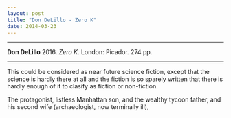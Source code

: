 ```yaml
---
layout: post
title: "Don DeLillo - Zero K"
date: 2014-03-23
---
```


***
<b>Don DeLillo</b> 2016. _Zero K_.  London: Picador. 274 pp.

***

This could be considered as near future science fiction, except that the science is hardly there at all and the fiction is so sparely written that there is hardly enough of it to clasify as fiction or non-fiction.

The protagonist, listless Manhattan son, and the wealthy tycoon father, and his second wife (archaeologist, now terminally ill), 
